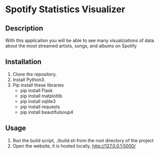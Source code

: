 # Spotify Statistics Visualizer

## Description

With this applicaiton you will be able to see many visualizations of data about the most
streamed artists, songs, and albums on Spotify

## Installation

1. Clone the repository.
2. Install Python3.
3. Pip install these libraries
    - pip install Flask
    - pip install matplotlib
    - pip install sqlite3
    - pip install requests
    - pip install beautifulsoup4

## Usage
1. Run the build script, ./build.sh from the root directory of the project
2. Open the website, it is hosted locally, http://127.0.0.1:5000/
